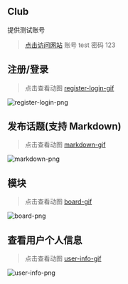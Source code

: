 Club
----

提供测试账号
> [点击访问网站](http://129.28.189.207/)
> 账号 test
> 密码 123

注册/登录
---------
> 点击查看动图
> [register-login-gif](http://129.28.189.207/static/paper/club/register-login.gif)

![register-login-png](http://129.28.189.207/static/paper/club/register-login.png)

发布话题(支持 Markdown)
-----------------------
> 点击查看动图
> [markdown-gif](http://129.28.189.207/static/paper/club/markdown.gif)

![markdown-png](http://129.28.189.207/static/paper/club/markdown.png)

模块
----
> 点击查看动图
> [board-gif](http://129.28.189.207/static/paper/club/board.gif)

![board-png](http://129.28.189.207/static/paper/club/board.png)

查看用户个人信息
----------------
> 点击查看动图
> [user-info-gif](http://129.28.189.207/static/paper/club/user_info.gif)

![user-info-png](http://129.28.189.207/static/paper/club/user_info.png)
